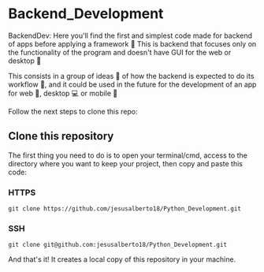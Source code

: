 # Backend_Development
BackendDev:
Here you'll find the first and simplest code made for backend of apps before applying a framework :white_square_button: This is backend that focuses only on the functionality of the program and doesn't have GUI for the web or desktop :minidisc:

This consists in a group of ideas :thought_balloon: of how the backend is expected to do its workflow :speech_balloon:, and it could be used in the future for the development of an app for web :email:, desktop :computer: or mobile :iphone:

Follow the next steps to clone this repo:


## Clone this repository

The first thing you need to do is to open your terminal/cmd, access to the directory where you want to keep your project, then copy and paste this code:

### HTTPS

```git clone https://github.com/jesusalberto18/Python_Development.git```

### SSH

```git clone git@github.com:jesusalberto18/Python_Development.git```

And that's it! It creates a local copy of this repository in your machine.
